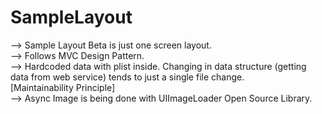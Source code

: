 # SampleLayout

--> Sample Layout Beta is just one screen layout. <br />
--> Follows MVC Design Pattern. <br />
--> Hardcoded data with plist inside. Changing in data structure (getting data from web service) tends to just a single file change.<br />
[Maintainability Principle] <br />
--> Async Image is being done with UIImageLoader Open Source Library. 
<br />

